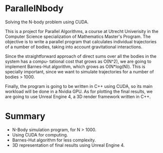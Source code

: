 # ParallelNbody
Solving the N-body problem using CUDA.

This is a project for Parallel Algorithms, a course at Utrecht Univerisity in the Computer Science
specialization of Mathematics Master's Program. The objective is to write a parallel program that
calculates individual trajectories of a number of bodies, taking into account gravitational
interactions.

Since the straightforward approach of direct sums over all the bodies in the system has a compu-
tational cost that grows as O(N^2), we are going to implement Barnes-Hut algorithm, which grows
as O(N*log(N)). This is specially important, since we want to simulate trajectories for a number
of bodies > 1000.

Finally, the program is going to be written in C++ using CUDA, so its main workload will be
done in a Nvidia GPU. As for plotting the final results, we are going to use Unreal Engine 4,
a 3D render framework written in C++.

# Summary
- N-Body simulation program, for N > 1000.
- Using CUDA for computing.
- Barnes-Hut algorithm for less complexity.
- 3D representation of final results using Unreal Engine 4.
